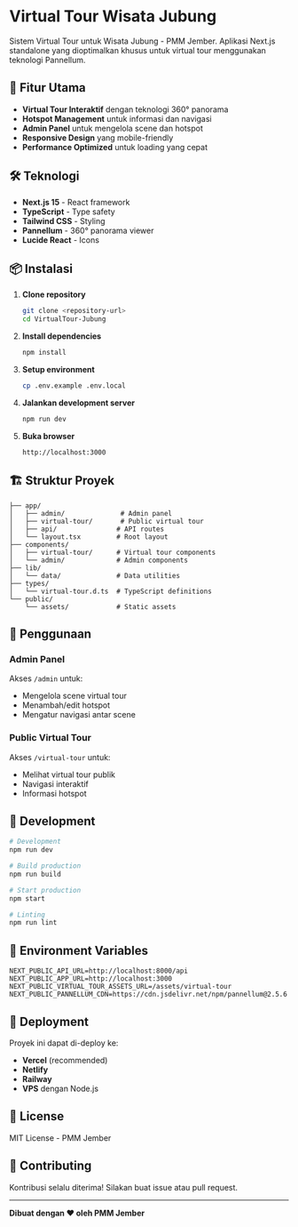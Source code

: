 # Virtual Tour Wisata Jubung

Sistem Virtual Tour untuk Wisata Jubung - PMM Jember. Aplikasi Next.js standalone yang dioptimalkan khusus untuk virtual tour menggunakan teknologi Pannellum.

## 🚀 Fitur Utama

- **Virtual Tour Interaktif** dengan teknologi 360° panorama
- **Hotspot Management** untuk informasi dan navigasi
- **Admin Panel** untuk mengelola scene dan hotspot
- **Responsive Design** yang mobile-friendly
- **Performance Optimized** untuk loading yang cepat

## 🛠️ Teknologi

- **Next.js 15** - React framework
- **TypeScript** - Type safety
- **Tailwind CSS** - Styling
- **Pannellum** - 360° panorama viewer
- **Lucide React** - Icons

## 📦 Instalasi

1. **Clone repository**
   ```bash
   git clone <repository-url>
   cd VirtualTour-Jubung
   ```

2. **Install dependencies**
   ```bash
   npm install
   ```

3. **Setup environment**
   ```bash
   cp .env.example .env.local
   ```

4. **Jalankan development server**
   ```bash
   npm run dev
   ```

5. **Buka browser**
   ```
   http://localhost:3000
   ```

## 🏗️ Struktur Proyek

```
├── app/
│   ├── admin/              # Admin panel
│   ├── virtual-tour/       # Public virtual tour
│   ├── api/               # API routes
│   └── layout.tsx         # Root layout
├── components/
│   ├── virtual-tour/      # Virtual tour components
│   └── admin/             # Admin components
├── lib/
│   └── data/              # Data utilities
├── types/
│   └── virtual-tour.d.ts  # TypeScript definitions
└── public/
    └── assets/            # Static assets
```

## 🎯 Penggunaan

### Admin Panel
Akses `/admin` untuk:
- Mengelola scene virtual tour
- Menambah/edit hotspot
- Mengatur navigasi antar scene

### Public Virtual Tour
Akses `/virtual-tour` untuk:
- Melihat virtual tour publik
- Navigasi interaktif
- Informasi hotspot

## 🔧 Development

```bash
# Development
npm run dev

# Build production
npm run build

# Start production
npm start

# Linting
npm run lint
```

## 📝 Environment Variables

```env
NEXT_PUBLIC_API_URL=http://localhost:8000/api
NEXT_PUBLIC_APP_URL=http://localhost:3000
NEXT_PUBLIC_VIRTUAL_TOUR_ASSETS_URL=/assets/virtual-tour
NEXT_PUBLIC_PANNELLUM_CDN=https://cdn.jsdelivr.net/npm/pannellum@2.5.6
```

## 🚀 Deployment

Proyek ini dapat di-deploy ke:
- **Vercel** (recommended)
- **Netlify**
- **Railway**
- **VPS** dengan Node.js

## 📄 License

MIT License - PMM Jember

## 🤝 Contributing

Kontribusi selalu diterima! Silakan buat issue atau pull request.

---

**Dibuat dengan ❤️ oleh PMM Jember**
